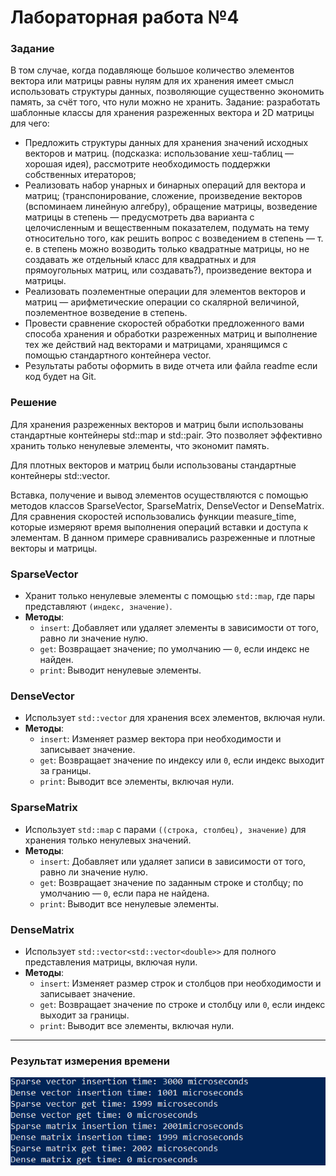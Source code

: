 # Лабораторная работа №4
### Задание
В том случае, когда подавляюще большое количество элементов вектора или
матрицы равны нулям для их хранения имеет смысл использовать структуры
данных, позволяющие существенно экономить память, за счёт того, что нули
можно не хранить.
Задание: разработать шаблонные классы для хранения разреженных вектора
и 2D матрицы для чего:

 - Предложить структуры данных для хранения значений исходных
векторов и матриц. (подсказка: использование хеш-таблиц —
хорошая идея), рассмотрите необходимость поддержки
собственных итераторов;
 - Реализовать набор унарных и бинарных операций для вектора и
матриц; (транспонирование, сложение, произведение векторов
(вспоминаем линейную алгебру), обращение матрицы,
возведение матрицы в степень — предусмотреть два варианта с
целочисленным и вещественным показателем, подумать на тему
относительно того, как решить вопрос с возведением в степень —
т. е. в степень можно возводить только квадратные матрицы, но
не создавать же отдельный класс для квадратных и для
прямоугольных матриц, или создавать?), произведение вектора и
матрицы.
 - Реализовать поэлементные операции для элементов векторов и
матриц — арифметические операции со скалярной величиной,
поэлементное возведение в степень.
 - Провести сравнение скоростей обработки предложенного вами
способа хранения и обработки разреженных матриц и
выполнение тех же действий над векторами и матрицами,
хранящимся с помощью стандартного контейнера vector.
 - Результаты работы оформить в виде отчета или файла readme
если код будет на Git.

### Решение

Для хранения разреженных векторов и матриц были использованы стандартные
контейнеры std::map и std::pair. Это позволяет эффективно хранить только ненулевые
элементы, что экономит память.

Для плотных векторов и матриц были использованы стандартные контейнеры
std::vector.

Вставка, получение и вывод элементов осуществляются с помощью
методов классов SparseVector, SparseMatrix, DenseVector и DenseMatrix.
Для сравнения скоростей использовались функции measure_time, которые измеряют
время выполнения операций вставки и доступа к элементам. В данном примере
сравнивались разреженные и плотные векторы и матрицы.

### SparseVector
- Хранит только ненулевые элементы с помощью `std::map`, где пары представляют `(индекс, значение)`.
- **Методы**:
    - `insert`: Добавляет или удаляет элементы в зависимости от того, равно ли значение нулю.
    - `get`: Возвращает значение; по умолчанию — `0`, если индекс не найден.
    - `print`: Выводит ненулевые элементы.

### DenseVector
- Использует `std::vector` для хранения всех элементов, включая нули.
- **Методы**:
    - `insert`: Изменяет размер вектора при необходимости и записывает значение.
    - `get`: Возвращает значение по индексу или `0`, если индекс выходит за границы.
    - `print`: Выводит все элементы, включая нули.

### SparseMatrix
- Использует `std::map` с парами `((строка, столбец), значение)` для хранения только ненулевых значений.
- **Методы**:
    - `insert`: Добавляет или удаляет записи в зависимости от того, равно ли значение нулю.
    - `get`: Возвращает значение по заданным строке и столбцу; по умолчанию — `0`, если пара не найдена.
    - `print`: Выводит все ненулевые элементы.

### DenseMatrix
- Использует `std::vector<std::vector<double>>` для полного представления матрицы, включая нули.
- **Методы**:
    - `insert`: Изменяет размер строк и столбцов при необходимости и записывает значение.
    - `get`: Возвращает значение по строке и столбцу или `0`, если индекс выходит за границы.
    - `print`: Выводит все элементы, включая нули.

---



### Результат измерения времени
![results](lab4.png)
